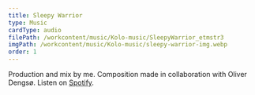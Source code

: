 ```yaml
---
title: Sleepy Warrior
type: Music
cardType: audio
filePath: /workcontent/music/Kolo-music/SleepyWarrior_etmstr3
imgPath: /workcontent/music/Kolo-music/sleepy-warrior-img.webp
order: 1
---
```

Production and mix by me.
Composition made in collaboration with Oliver Dengsø.
Listen on [Spotify](https://open.spotify.com/track/2kNmsMoipBLcIFI44O2xUF?si=62303c9281dc4101).